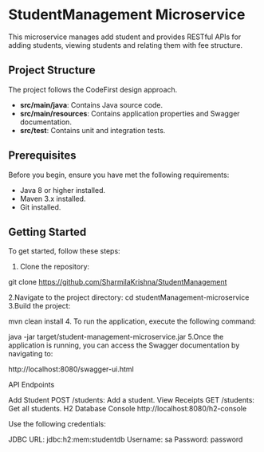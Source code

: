# StudentManagement Microservice

This microservice manages add student and provides RESTful APIs for adding students,  viewing students and relating them with fee structure.

## Project Structure

The project follows the CodeFirst design approach.

- **src/main/java**: Contains Java source code.
- **src/main/resources**: Contains application properties and Swagger documentation.
- **src/test**: Contains unit and integration tests.

## Prerequisites

Before you begin, ensure you have met the following requirements:

- Java 8 or higher installed.
- Maven 3.x installed.
- Git installed.

## Getting Started

To get started, follow these steps:

1. Clone the repository:


git clone https://github.com/SharmilaKrishna/StudentManagement

2.Navigate to the project directory:
cd studentManagement-microservice
3.Build the project:

mvn clean install
4. To run the application, execute the following command:

java -jar target/student-management-microservice.jar
5.Once the application is running, you can access the Swagger documentation by navigating to:

http://localhost:8080/swagger-ui.html

API Endpoints

Add Student
POST /students: Add a student.
View Receipts
GET /students: Get all students.
H2 Database Console
http://localhost:8080/h2-console

Use the following credentials:

JDBC URL: jdbc:h2:mem:studentdb
Username: sa
Password: password
